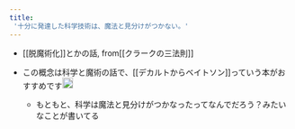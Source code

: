 ```yaml
---
title:
 '十分に発達した科学技術は、魔法と見分けがつかない。'
---
```


- [[脱魔術化]]とかの話, from[[クラークの三法則]]

- この概念は科学と魔術の話で、[[デカルトからベイトソン]]っていう本がおすすめです<img src='https://scrapbox.io/api/pages/blu3mo-public/tkgshn/icon' alt='tkgshn.icon' height="19.5"/>
    - もともと、科学は魔法と見分けがつかなったってなんでだろう？みたいなことが書いてる